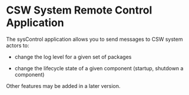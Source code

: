 CSW System Remote Control Application
=====================================

The sysControl application allows you to send messages to CSW system actors to:

* change the log level for a given set of packages

* change the lifecycle state of a given component (startup, shutdown a component)

Other features may be added in a later version.

